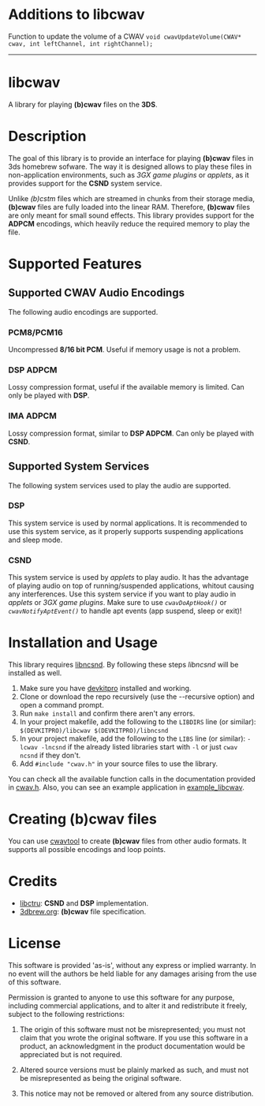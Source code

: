 # Additions to libcwav

Function to update the volume of a CWAV
`void cwavUpdateVolume(CWAV* cwav, int leftChannel, int rightChannel);
`

***

# libcwav
A library for playing **(b)cwav** files on the **3DS**.

# Description
The goal of this library is to provide an interface for playing **(b)cwav** files in 3ds homebrew sofware. The way it is designed allows to play these files in non-application environments, such as *3GX game plugins* or *applets*, as it provides support for the **CSND** system service.

Unlike *(b)cstm* files which are streamed in chunks from their storage media, **(b)cwav** files are fully loaded into the linear RAM. Therefore, **(b)cwav** files are only meant for small sound effects. This library provides support for the **ADPCM** encodings, which heavily reduce the required memory to play the file. 

# Supported Features
## Supported CWAV Audio Encodings
The following audio encodings are supported.

### PCM8/PCM16
Uncompressed **8/16 bit PCM**. Useful if memory usage is not a problem.

### DSP ADPCM
Lossy compression format, useful if the available memory is limited. Can only be played with **DSP**.

### IMA ADPCM
Lossy compression format, similar to **DSP ADPCM**. Can only be played with **CSND**.

## Supported System Services
The following system services used to play the audio are supported.

### DSP
This system service is used by normal applications. It is recommended to use this system service, as it properly supports suspending applications and sleep mode.

### CSND
This system service is used by *applets* to play audio. It has the advantage of playing audio on top of running/suspended applications, whitout causing any interferences.
Use this system service if you want to play audio in *applets* or *3GX game plugins*. Make sure to use *`cwavDoAptHook()`* or *`cwavNotifyAptEvent()`* to handle apt events (app suspend, sleep or exit)!

# Installation and Usage

This library requires [libncsnd](https://github.com/mariohackandglitch/libncsnd). By following these steps *libncsnd* will be installed as well.

1. Make sure you have [devkitpro](https://devkitpro.org/wiki/Getting_Started) installed and working.
2. Clone or download the repo recursively (use the --recursive option) and open a command prompt.
3. Run `make install` and confirm there aren't any errors.
4. In your project makefile, add the following to the `LIBDIRS` line (or similar): `$(DEVKITPRO)/libcwav $(DEVKITPRO)/libncsnd`
5. In your project makefile, add the following to the `LIBS` line (or similar): `-lcwav -lncsnd` if the already listed libraries start with `-l` or just `cwav ncsnd` if they don't.
6. Add `#include "cwav.h"` in your source files to use the library.

You can check all the available function calls in the documentation provided in [cwav.h](include/cwav.h). Also, you can see an example application in [example_libcwav](example_libcwav).

# Creating (b)cwav files
You can use [cwavtool](https://github.com/mariohackandglitch/cwavtool) to create **(b)cwav** files from other audio formats. It supports all possible encodings and loop points.

# Credits
- [libctru](https://github.com/devkitPro/libctru): **CSND** and **DSP** implementation.
- [3dbrew.org](https://www.3dbrew.org/wiki/BCWAV): **(b)cwav** file specification.

# License
This software is provided 'as-is', without any express or implied warranty. In
no event will the authors be held liable for any damages arising from the use of
this software.

Permission is granted to anyone to use this software for any purpose, including
commercial applications, and to alter it and redistribute it freely, subject to
the following restrictions:

1.  The origin of this software must not be misrepresented; you must not claim
    that you wrote the original software. If you use this software in a product,
    an acknowledgment in the product documentation would be appreciated but is
    not required.

2.  Altered source versions must be plainly marked as such, and must not be
    misrepresented as being the original software.

3.  This notice may not be removed or altered from any source distribution.
